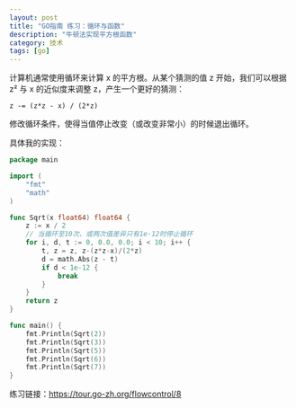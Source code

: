 ```yaml
---
layout: post
title: "GO指南 练习：循环与函数"
description: "牛顿法实现平方根函数"
category: 技术
tags: [go]
---
```


计算机通常使用循环来计算 x 的平方根。从某个猜测的值 z 开始，我们可以根据 z² 与 x 的近似度来调整 z，产生一个更好的猜测：

```
z -= (z*z - x) / (2*z)
```

修改循环条件，使得当值停止改变（或改变非常小）的时候退出循环。

具体我的实现：

```go
package main

import (
    "fmt"
    "math"
)

func Sqrt(x float64) float64 {
    z := x / 2
    // 当循环至10次、或两次值差异只有1e-12时停止循环
    for i, d, t := 0, 0.0, 0.0; i < 10; i++ {
        t, z = z, z-(z*z-x)/(2*z)
        d = math.Abs(z - t)
        if d < 1e-12 {
            break
        }
    }
    return z
}

func main() {
    fmt.Println(Sqrt(2))
    fmt.Println(Sqrt(3))
    fmt.Println(Sqrt(5))
    fmt.Println(Sqrt(6))
    fmt.Println(Sqrt(7))
}

```

练习链接：https://tour.go-zh.org/flowcontrol/8


